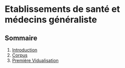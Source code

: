 # Etablissements de santé et médecins généraliste 
## Sommaire 
1. [Introduction](#intro)
2. [Corpus](#jeudedonnees)
3. [Première Vidualisation](#visualisation)

<div class="flourish-embed flourish-hierarchy" data-src="visualisation/16644482"><script src="https://public.flourish.studio/resources/embed.js"></script></div>


